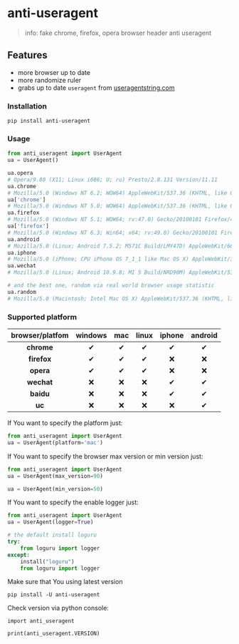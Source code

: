 # anti-useragent



> info: fake chrome, firefox, opera browser header anti useragent

## Features

- more browser up to date
- more randomize ruler
- grabs up to date `useragent` from [useragentstring.com](http://useragentstring.com/)

### Installation

```shell
pip install anti-useragent
```

### Usage

```python
from anti_useragent import UserAgent
ua = UserAgent()

ua.opera
# Opera/9.80 (X11; Linux i686; U; ru) Presto/2.8.131 Version/11.11
ua.chrome
# Mozilla/5.0 (Windows NT 6.2; WOW64) AppleWebKit/537.36 (KHTML, like Gecko) Chrome/27.0.1453.93 Safari/537.36
ua['chrome']
# Mozilla/5.0 (Windows NT 5.0; WOW64) AppleWebKit/537.36 (KHTML, like Gecko) Chrome/60.2.3576.5 Safari/537.36
ua.firefox
# Mozilla/5.0 (Windows NT 5.1; WOW64; rv:47.0) Gecko/20100101 Firefox/45.0
ua['firefox']
# Mozilla/5.0 (Windows NT 6.3; Win64; x64; rv:49.0) Gecko/20100101 Firefox/31.0
ua.android
# Mozilla/5.0 (Linux; Android 7.5.2; M571C Build/LMY47D) AppleWebKit/666.7 (KHTML, like Gecko) Chrome/72.7.7953.78 Mobile Safari/666.7
ua.iphone
# Mozilla/5.0 (iPhone; CPU iPhone OS 7_1_1 like Mac OS X) AppleWebKit/349.56 (KHTML, like Gecko) Mobile/J9UMJN baiduboxapp/0_17.7.6.6_enohpi_8957_628/2.01_4C2%258enohPi/1099a/P0SJ2RX4DXJT3RW906040KVOSH2E76RJUNHVIJUPCJQCZMEM2GL/1
ua.wechat
# Mozilla/5.0 (Linux; Android 10.9.8; MI 5 Build/NRD90M) AppleWebKit/536.93 (KHTML, like Gecko) Chrome/81.7.8549.56 Mobile Safari/536.93

# and the best one, random via real world browser usage statistic
ua.random
# Mozilla/5.0 (Macintosh; Intel Mac OS X) AppleWebKit/537.36 (KHTML, like Gecko) Chrome/71.3.8610.5 Safari/537.36
```

### Supported platform

| browser/platfom | windows | mac  | linux | iphone | android |
| :-------------: | :-----: | :--: | :---: | :----: | :-----: |
|   **chrome**    |    ✔    |  ✔   |   ✔   |   ✔    |    ✔    |
|   **firefox**   |    ✔    |  ✔   |   ✔   |   ❌    |    ❌    |
|    **opera**    |    ✔    |  ✔   |   ✔   |   ❌    |    ❌    |
|   **wechat**    |    ❌    |  ❌   |   ❌   |   ✔    |    ✔    |
|    **baidu**    |    ❌    |  ❌   |   ❌   |   ✔    |    ✔    |
|     **uc**      |    ❌    |  ❌   |   ❌   |   ❌    |    ✔    |

If You want to  specify the platform just: 

```python
from anti_useragent import UserAgent
ua = UserAgent(platform='mac')
```

If You want to  specify the browser max version or min version just: 

```python
from anti_useragent import UserAgent
ua = UserAgent(max_version=90)

ua = UserAgent(min_version=50)
```

If You want to  specify the enable logger just: 

```python
from anti_useragent import UserAgent
ua = UserAgent(logger=True)

# the default install loguru
try:
    from loguru import logger
except:
    install("loguru")
    from loguru import logger
```



Make sure that You using latest version

```
pip install -U anti-useragent
```

Check version via python console: 

```
import anti_useragent

print(anti_useragent.VERSION)
```

